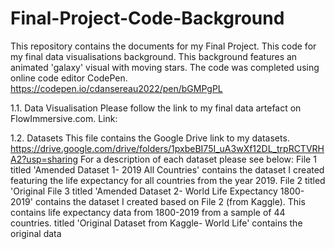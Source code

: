 # Final-Project-Code-Background
This repository contains the documents for my Final Project. This code for my final data visualisations background. This background features an animated 'galaxy' visual with moving stars.
The code was completed using online code editor CodePen.
https://codepen.io/cdansereau2022/pen/bGMPgPL


1.1. Data Visualisation 
Please follow the link to my final data artefact on FlowImmersive.com. 
Link: 

1.2. Datasets 
This file contains the Google Drive link to my datasets. 
https://drive.google.com/drive/folders/1pxbeBI75I_uA3wXf12DL_trpRCTVRHA2?usp=sharing
For a description of each dataset please see below: 
File 1 titled 'Amended Dataset 1- 2019 All Countries' contains the dataset I created featuring the life expectancy for all countries from the year 2019. 
File 2 titled 'Original 
File 3 titled 'Amended Dataset 2- World Life Expectancy 1800-2019' contains the dataset I created based on File 2 (from Kaggle). This contains life expectancy data from 1800-2019 from a sample of 44 countries.
titled 'Original Dataset from Kaggle- World Life' contains the original data
